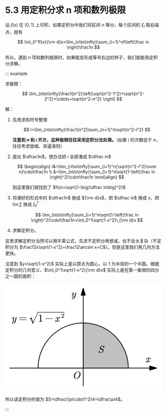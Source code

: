 # 5.3 用定积分求 n 项和数列极限

设 $f(x)$ 在 $[0,1]$ 上可积，如果定积分中我们将区间 $n$ 等分，每个区间的 $\xi_i$ 取右端点，就有

$$
\int_0^1f(x){\rm d}x=\lim_{n\to\infty}\sum_{i=1}^nf\left(\frac in \right)\frac1n
$$

所以，遇到 $n$ 项和数列极限时，如果能变形成等号右边的样子，我们就能用定积分求解。

::: example

求极限：

$$
\lim_{n\to\infty}\frac1{n^2}\left(\sqrt{n^2-1^2}+\sqrt{n^2-2^2}+\cdots+\sqrt{n^2-n^2} \right)
$$

解：

1. 先用求和符号整理

   $$
   I=\lim_{n\to\infty}\frac1{n^2}\sum_{n=1}^n\sqrt{n^2-i^2}
   $$

   **注意到 $n$ 和 $i$ 齐次，这种极限往往采用定积分法处理。**（如果 $i$ 的次数低于 $n$，往往考虑放缩、夹逼准则）

2. 提出 $\dfrac1n$，想办法把 $i$ 全部凑成 $\dfrac in$

   $$
   \begin{align}
   I&=\lim_{n\to\infty}\sum_{i=1}^n{\sqrt{n^2-i^2}\over n}\cdot\frac1n \\
   &=\lim_{n\to\infty}\sum_{i=1}^n\sqrt{1-\left(\frac in \right)^2}\cdot\frac1n
   \end{align}
   $$

   到这里我们就找到了 $f(x)=\sqrt{1-\big(\dfrac in\big)^2}$

3. 将凑好的形式中的 $\dfrac1n$ 换成 ${\rm d}x$，把 $\dfrac in$ 换成 $x$，把 $\lim\sum$ 换成 $\int_0^1$

   $$
   \lim_{n\to\infty}\sum_{i=1}^n\sqrt{1-\left(\frac in \right)^2}\cdot\frac1n=\int_0^1\sqrt{1-x^2}\,{\rm d}x
   $$

4. 求解定积分。

这里求解定积分当然可以用牛莱公式，先求不定积分再想减，也不会太复杂（不定积分为 $\frac12x\sqrt{1-x^2}+\frac12\arcsin x+C$）。但是这里我们用几何方法更快。

注意到 $y=\sqrt{1-x^2}$ 实际上是以原点为圆心，以 $1$ 为半径的一个半圆。根据定积分的几何意义，$\int_0^1\sqrt{1-x^2}{\rm d}x$ 实际上是在第一象限的四分之一圆的面积：

![](./images/quarter-circle.svg)

所以该定积分的值为 $S=\dfrac{\pi\cdot1^2}4=\dfrac\pi4$。

:::

